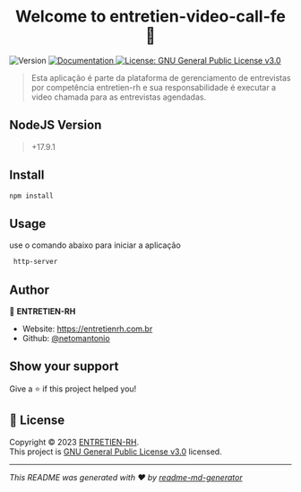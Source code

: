 <h1 align="center">Welcome to entretien-video-call-fe 👋</h1>
<p>
  <img alt="Version" src="https://img.shields.io/badge/version-1.0-blue.svg?cacheSeconds=2592000" />
  <a href="https://docs.entretienrh.com.br/video-call" target="_blank">
    <img alt="Documentation" src="https://img.shields.io/badge/documentation-yes-brightgreen.svg" />
  </a>
  <a href="https://www.gnu.org/licenses/gpl-3.0.html" target="_blank">
    <img alt="License: GNU General Public License v3.0" src="https://img.shields.io/badge/License-GNU General Public License v3.0-yellow.svg" />
  </a>
</p>

> Esta aplicação é parte da plataforma de gerenciamento de entrevistas por competência entretien-rh e sua responsabilidade é executar a video chamada para as entrevistas agendadas.

## NodeJS Version
> +17.9.1

## Install

```sh
npm install
```

## Usage
use o comando abaixo para iniciar a aplicação
```sh 
 http-server
```

## Author

👤 **ENTRETIEN-RH**

* Website: https://entretienrh.com.br
* Github: [@netomantonio](https://github.com/netomantonio)

## Show your support

Give a ⭐️ if this project helped you!

## 📝 License

Copyright © 2023 [ENTRETIEN-RH](https://github.com/netomantonio).<br />
This project is [GNU General Public License v3.0](https://www.gnu.org/licenses/gpl-3.0.html) licensed.


***
_This README was generated with ❤️ by [readme-md-generator](https://github.com/kefranabg/readme-md-generator)_
